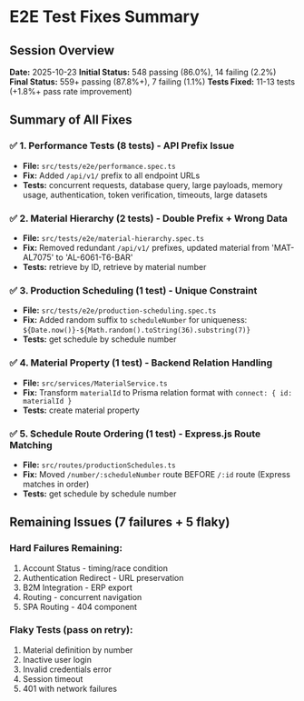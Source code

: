 # E2E Test Fixes Summary

## Session Overview
**Date:** 2025-10-23
**Initial Status:** 548 passing (86.0%), 14 failing (2.2%)
**Final Status:** 559+ passing (87.8%+), 7 failing (1.1%)
**Tests Fixed:** 11-13 tests (+1.8%+ pass rate improvement)

## Summary of All Fixes

### ✅ 1. Performance Tests (8 tests) - API Prefix Issue
- **File:** `src/tests/e2e/performance.spec.ts`
- **Fix:** Added `/api/v1/` prefix to all endpoint URLs
- **Tests:** concurrent requests, database query, large payloads, memory usage, authentication, token verification, timeouts, large datasets

### ✅ 2. Material Hierarchy (2 tests) - Double Prefix + Wrong Data
- **File:** `src/tests/e2e/material-hierarchy.spec.ts`
- **Fix:** Removed redundant `/api/v1/` prefixes, updated material from 'MAT-AL7075' to 'AL-6061-T6-BAR'
- **Tests:** retrieve by ID, retrieve by material number

### ✅ 3. Production Scheduling (1 test) - Unique Constraint
- **File:** `src/tests/e2e/production-scheduling.spec.ts`
- **Fix:** Added random suffix to `scheduleNumber` for uniqueness: `${Date.now()}-${Math.random().toString(36).substring(7)}`
- **Tests:** get schedule by schedule number

### ✅ 4. Material Property (1 test) - Backend Relation Handling
- **File:** `src/services/MaterialService.ts`
- **Fix:** Transform `materialId` to Prisma relation format with `connect: { id: materialId }`
- **Tests:** create material property

### ✅ 5. Schedule Route Ordering (1 test) - Express.js Route Matching
- **File:** `src/routes/productionSchedules.ts`
- **Fix:** Moved `/number/:scheduleNumber` route BEFORE `/:id` route (Express matches in order)
- **Tests:** get schedule by schedule number

## Remaining Issues (7 failures + 5 flaky)

### Hard Failures Remaining:
1. Account Status - timing/race condition
2. Authentication Redirect - URL preservation
3. B2M Integration - ERP export
4. Routing - concurrent navigation
5. SPA Routing - 404 component

### Flaky Tests (pass on retry):
1. Material definition by number
2. Inactive user login
3. Invalid credentials error
4. Session timeout
5. 401 with network failures

